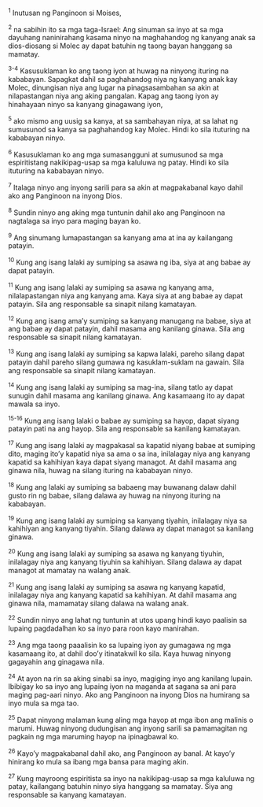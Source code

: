 <sup>1</sup>
Inutusan ng Panginoon si Moises, 

<sup>2</sup>
na sabihin ito sa mga taga-Israel: Ang sinuman sa inyo at sa mga dayuhang naninirahang kasama ninyo na maghahandog ng kanyang anak sa dios-diosang si Molec ay dapat batuhin ng taong bayan hanggang sa mamatay.

<sup>3-4</sup>
Kasusuklaman ko ang taong iyon at huwag na ninyong ituring na kababayan. Sapagkat dahil sa paghahandog niya ng kanyang anak kay Molec, dinungisan niya ang lugar na pinagsasambahan sa akin at nilapastangan niya ang aking pangalan. Kapag ang taong iyon ay hinahayaan ninyo sa kanyang ginagawang iyon, 

<sup>5</sup>
ako mismo ang uusig sa kanya, at sa sambahayan niya, at sa lahat ng sumusunod sa kanya sa paghahandog kay Molec. Hindi ko sila ituturing na kababayan ninyo. 

<sup>6</sup>
Kasusuklaman ko ang mga sumasangguni at sumusunod sa mga espiritistang nakikipag-usap sa mga kaluluwa ng patay. Hindi ko sila ituturing na kababayan ninyo. 

<sup>7</sup>
Italaga ninyo ang inyong sarili para sa akin at magpakabanal kayo dahil ako ang Panginoon na inyong Dios. 

<sup>8</sup>
Sundin ninyo ang aking mga tuntunin dahil ako ang Panginoon na nagtalaga sa inyo para maging bayan ko. 

<sup>9</sup>
Ang sinumang lumapastangan sa kanyang ama at ina ay kailangang patayin. 

<sup>10</sup>
Kung ang isang lalaki ay sumiping sa asawa ng iba, siya at ang babae ay dapat patayin. 

<sup>11</sup>
Kung ang isang lalaki ay sumiping sa asawa ng kanyang ama, nilalapastangan niya ang kanyang ama. Kaya siya at ang babae ay dapat patayin. Sila ang responsable sa sinapit nilang kamatayan. 

<sup>12</sup>
Kung ang isang amaʼy sumiping sa kanyang manugang na babae, siya at ang babae ay dapat patayin, dahil masama ang kanilang ginawa. Sila ang responsable sa sinapit nilang kamatayan. 

<sup>13</sup>
Kung ang isang lalaki ay sumiping sa kapwa lalaki, pareho silang dapat patayin dahil pareho silang gumawa ng kasuklam-suklam na gawain. Sila ang responsable sa sinapit nilang kamatayan. 

<sup>14</sup>
Kung ang isang lalaki ay sumiping sa mag-ina, silang tatlo ay dapat sunugin dahil masama ang kanilang ginawa. Ang kasamaang ito ay dapat mawala sa inyo.

<sup>15-16</sup>
Kung ang isang lalaki o babae ay sumiping sa hayop, dapat siyang patayin pati na ang hayop. Sila ang responsable sa kanilang kamatayan. 

<sup>17</sup>
Kung ang isang lalaki ay magpakasal sa kapatid niyang babae at sumiping dito, maging itoʼy kapatid niya sa ama o sa ina, inilalagay niya ang kanyang kapatid sa kahihiyan kaya dapat siyang managot. At dahil masama ang ginawa nila, huwag na silang ituring na kababayan ninyo. 

<sup>18</sup>
Kung ang lalaki ay sumiping sa babaeng may buwanang dalaw dahil gusto rin ng babae, silang dalawa ay huwag na ninyong ituring na kababayan. 

<sup>19</sup>
Kung ang isang lalaki ay sumiping sa kanyang tiyahin, inilalagay niya sa kahihiyan ang kanyang tiyahin. Silang dalawa ay dapat managot sa kanilang ginawa. 

<sup>20</sup>
Kung ang isang lalaki ay sumiping sa asawa ng kanyang tiyuhin, inilalagay niya ang kanyang tiyuhin sa kahihiyan. Silang dalawa ay dapat managot at mamatay na walang anak. 

<sup>21</sup>
Kung ang isang lalaki ay sumiping sa asawa ng kanyang kapatid, inilalagay niya ang kanyang kapatid sa kahihiyan. At dahil masama ang ginawa nila, mamamatay silang dalawa na walang anak. 

<sup>22</sup>
Sundin ninyo ang lahat ng tuntunin at utos upang hindi kayo paalisin sa lupaing pagdadalhan ko sa inyo para roon kayo manirahan. 

<sup>23</sup>
Ang mga taong paaalisin ko sa lupaing iyon ay gumagawa ng mga kasamaang ito, at dahil dooʼy itinatakwil ko sila. Kaya huwag ninyong gagayahin ang ginagawa nila. 

<sup>24</sup>
At ayon na rin sa aking sinabi sa inyo, magiging inyo ang kanilang lupain. Ibibigay ko sa inyo ang lupaing iyon na maganda at sagana sa ani para maging pag-aari ninyo. Ako ang Panginoon na inyong Dios na humirang sa inyo mula sa mga tao. 

<sup>25</sup>
Dapat ninyong malaman kung aling mga hayop at mga ibon ang malinis o marumi. Huwag ninyong dudungisan ang inyong sarili sa pamamagitan ng pagkain ng mga maruming hayop na ipinagbawal ko. 

<sup>26</sup>
Kayoʼy magpakabanal dahil ako, ang Panginoon ay banal. At kayoʼy hinirang ko mula sa ibang mga bansa para maging akin. 

<sup>27</sup>
Kung mayroong espiritista sa inyo na nakikipag-usap sa mga kaluluwa ng patay, kailangang batuhin ninyo siya hanggang sa mamatay. Siya ang responsable sa kanyang kamatayan.